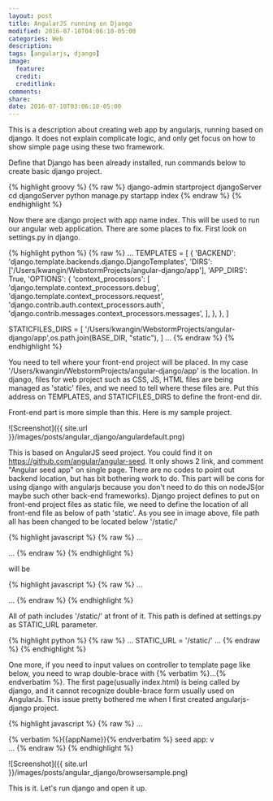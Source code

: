```yaml
---
layout: post
title: AngularJS running on Django
modified: 2016-07-10T04:06:10-05:00
categories: Web
description:
tags: [angularjs, django]
image:
  feature:
  credit:
  creditlink:
comments:
share:
date: 2016-07-10T03:06:10-05:00
---
```


This is a description about creating web app by angularjs, running based on django. It does not explain complicate logic, and only get focus on how to show simple page using these two framework.

Define that Django has been already installed, run commands below to create basic django project.

{% highlight groovy %}
{% raw %}
django-admin startproject djangoServer
cd djangoServer
python manage.py startapp index
{% endraw %}
{% endhighlight %}

Now there are django project with app name index. This will be used to run our angular web application. There are some places to fix.
First look on settings.py in django.

{% highlight python %}
{% raw %}
...
TEMPLATES = [
    {
        'BACKEND': 'django.template.backends.django.DjangoTemplates',
        'DIRS': ['/Users/kwangin/WebstormProjects/angular-django/app'],
        'APP_DIRS': True,
        'OPTIONS': {
            'context_processors': [
                'django.template.context_processors.debug',
                'django.template.context_processors.request',
                'django.contrib.auth.context_processors.auth',
                'django.contrib.messages.context_processors.messages',
            ],
        },
    },
]

STATICFILES_DIRS = [
    '/Users/kwangin/WebstormProjects/angular-django/app',os.path.join(BASE_DIR, "static"),
]
...
{% endraw %}
{% endhighlight %}

You need to tell where your front-end project will be placed. In my case '/Users/kwangin/WebstormProjects/angular-django/app' is the location. In django, files for web project such as CSS, JS, HTML files are being managed as 'static' files, and we need to tell where these files are. Put this address on TEMPLATES, and STATICFILES_DIRS to define the front-end dir.

Front-end part is more simple than this. Here is my sample project.

![Screenshot]({{ site.url }}/images/posts/angular_django/angulardefault.png)

This is based on AngularJS seed project. You could find it on https://github.com/angular/angular-seed. It only shows 2 link, and comment "Angular seed app" on single page.
There are no codes to point out backend location, but has bit bothering work to do. This part will be cons for using django with angularjs because you don't need to do this on nodeJS(or maybe such other back-end frameworks).
Django project defines to put on front-end project files as static file, we need to define the location of all front-end file as below of path 'static'. As you see in image above, file path all has been changed to be located below '/static/'

{% highlight javascript %}
{% raw %}
...
<script src="bower_components/angular/angular.js"></script>
<script src="bower_components/angular-route/angular-route.js"></script>
<script src="app.js"></script>
...
{% endraw %}
{% endhighlight %}

will be

{% highlight javascript %}
{% raw %}
...
<script src="/static/bower_components/angular/angular.js"></script>
<script src="/static/bower_components/angular-route/angular-route.js"></script>
<script src="/static/app.js"></script>
...
{% endraw %}
{% endhighlight %}

All of path includes '/static/' at front of it. This path is defined at settings.py as STATIC_URL parameter.

{% highlight python %}
{% raw %}
...
STATIC_URL = '/static/'
...
{% endraw %}
{% endhighlight %}

One more, if you need to input values on controller to template page like below, you need to wrap double-brace with {% verbatim %}...{% endverbatim %}. The first page(usually index.html) is being called by django, and it cannot recognize double-brace form usually used on AngularJs. This issue pretty bothered me when I first created angularjs-django project.

{% highlight javascript %}
{% raw %}
...
<div ng-controller="YourCtrl">{% verbatim %}{{appName}}{% endverbatim %} seed app: v<span app-version></span></div>
...
{% endraw %}
{% endhighlight %}

![Screenshot]({{ site.url }}/images/posts/angular_django/browsersample.png)

This is it. Let's run django and open it up.
